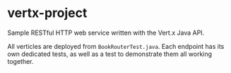 # vertx-project
Sample RESTful HTTP web service written with the Vert.x Java API.

All verticles are deployed from `BookRouterTest.java`. Each endpoint has its own dedicated tests, as well as a test to demonstrate them all working together.

